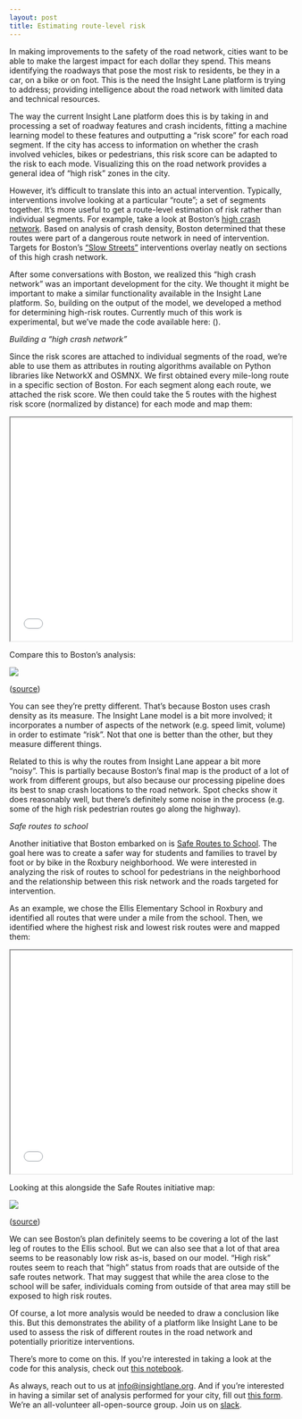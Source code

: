 ```yaml
---
layout: post
title: Estimating route-level risk
---
```

In making improvements to the safety of the road network, cities want to be able to make the largest impact for each dollar they spend.  This means identifying the roadways that pose the most risk to residents, be they in a car, on a bike or on foot.  This is the need the Insight Lane platform is trying to address; providing intelligence about the road network with limited data and technical resources.

The way the current Insight Lane platform does this is by taking in and processing a set of roadway features and crash incidents, fitting a machine learning model to these features and outputting a “risk score” for each road segment.  If the city has access to information on whether the crash involved vehicles, bikes or pedestrians, this risk score can be adapted to the risk to each mode.  Visualizing this on the road network provides a general idea of “high risk” zones in the city.

However, it’s difficult to translate this into an actual intervention.  Typically, interventions involve looking at a particular “route”; a set of segments together.  It’s more useful to get a route-level estimation of risk rather than individual segments.  For example, take a look at Boston’s [high crash network](https://www.boston.gov/sites/default/files/embed/2/2019-01-22_7_percent_hcn_all_modes.pdf).  Based on analysis of crash density, Boston determined that these routes were part of a dangerous route network in need of intervention.  Targets for Boston’s [“Slow Streets”](https://www.boston.gov/transportation/neighborhood-slow-streets#map--332061) interventions overlay neatly on sections of this high crash network.

After some conversations with Boston, we realized this “high crash network” was an important development for the city.  We thought it might be important to make a similar functionality available in the Insight Lane platform.  So, building on the output of the model, we developed a method for determining high-risk routes.  Currently much of this work is experimental, but we’ve made the code available here: ().

_Building a “high crash network”_

Since the risk scores are attached to individual segments of the road, we’re able to use them as attributes in routing algorithms available on Python libraries like NetworkX and OSMNX.  We first obtained every mile-long route in a specific section of Boston. For each segment along each route, we attached the risk score.  We then could take the 5 routes with the highest risk score (normalized by distance) for each mode and map them:

<iframe style="position:relative;height:400px;width:100%" src="{{site.baseurl}}/assets/route_risk/boston_high_routes.html" allowfullscreen></iframe>

Compare this to Boston’s analysis:

<img src="{{site.baseurl}}/assets/route_risk/boston_high_risk.jpg">

([source](https://www.boston.gov/sites/default/files/embed/2/2019-01-22_7_percent_hcn_all_modes.pdf))

You can see they’re pretty different.  That’s because Boston uses crash density as its measure.  The Insight Lane model is a bit more involved; it incorporates a number of aspects of the network (e.g. speed limit, volume) in order to estimate “risk”.  Not that one is better than the other, but they measure different things.

Related to this is why the routes from Insight Lane appear a bit more “noisy”.  This is partially because Boston’s final map is the product of a lot of work from different groups, but also because our processing pipeline does its best to snap crash locations to the road network.  Spot checks show it does reasonably well, but there’s definitely some noise in the process (e.g. some of the high risk pedestrian routes go along the highway).

_Safe routes to school_

Another initiative that Boston embarked on is [Safe Routes to School](https://www.boston.gov/departments/transportation/sugar-hill-safety-improvements).  The goal here was to create a safer way for students and families to travel by foot or by bike in the Roxbury neighborhood.  We were interested in analyzing the risk of routes to school for pedestrians in the neighborhood and the relationship between this risk network and the roads targeted for intervention.

As an example, we chose the Ellis Elementary School in Roxbury and identified all routes that were under a mile from the school.  Then, we identified where the highest risk and lowest risk routes were and mapped them:

<iframe style="position:relative;height:400px;width:100%" src="{{site.baseurl}}/assets/route_risk/school_routes.html" allowfullscreen></iframe>

Looking at this alongside the Safe Routes initiative map:

<img src="{{site.baseurl}}/assets/route_risk/safe_routes.png">

([source](https://www.boston.gov/departments/transportation/sugar-hill-safety-improvements))

We can see Boston’s plan definitely seems to be covering a lot of the last leg of routes to the Ellis school.  But we can also see that a lot of that area seems to be reasonably low risk as-is, based on our model.  “High risk” routes seem to reach that “high” status from roads that are outside of the safe routes network.  That may suggest that while the area close to the school will be safer, individuals coming from outside of that area may still be exposed to high risk routes.

Of course, a lot more analysis would be needed to draw a conclusion like this.  But this demonstrates the ability of a platform like Insight Lane to be used to assess the risk of different routes in the road network and potentially prioritize interventions.

There’s more to come on this.  If you're interested in taking a look at the code for this analysis, check out [this notebook](https://github.com/insight-lane/crash-model/blob/master/notebooks/route_level_risk_distribute.ipynb).  

As always, reach out to us at info@insightlane.org.  And if you’re interested in having a similar set of analysis performed for your city, fill out [this form](https://docs.google.com/forms/d/e/1FAIpQLSdoh3ubjB6pHeOkSySel379wUAHgGk0vuEUywclP6Zjy7_e4Q/viewform).  We’re an all-volunteer all-open-source group.  Join us on [slack](https://join.slack.com/t/insightlane/shared_invite/zt-ewlvaic7-ymYlps33v2M2~RhC4DFRGg).